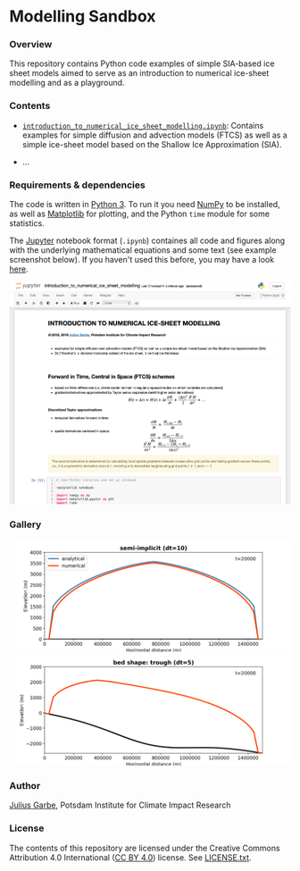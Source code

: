 # Modelling Sandbox

### Overview
This repository contains Python code examples of simple SIA-based ice sheet models aimed to serve as an introduction to numerical ice-sheet modelling and as a playground.

### Contents
- [`introduction_to_numerical_ice_sheet_modelling.ipynb`](introduction_to_numerical_ice_sheet_modelling.ipynb): Contains examples for simple diffusion and advection models (FTCS) as well as a simple ice-sheet model based on the Shallow Ice Approximation (SIA).

- ...

### Requirements & dependencies
The code is written in [Python 3](https://www.python.org). To run it you need [NumPy](https://numpy.org) to be installed, as well as [Matplotlib](https://matplotlib.org) for plotting, and the Python `time` module for some statistics.

The [Jupyter](https://jupyter.org) notebook format (`.ipynb`) containes all code and figures along with the underlying mathematical equations and some text (see example screenshot below). If you haven't used this before, you may have a look [here](https://jupyter.readthedocs.io/en/latest/install.html).

![Screenshot](images/screenshot.png)

### Gallery
![Vialov profile](images/vialov.png)
![Sloped bed](images/slopedbed.png)

### Author
[Julius Garbe](mailto:julius.garbe@pik-potsdam.de), Potsdam Institute for Climate Impact Research

### License
The contents of this repository are licensed under the Creative Commons Attribution 4.0 International ([CC BY 4.0](https://creativecommons.org/licenses/by/4.0/)) license. See [LICENSE.txt](LICENSE.txt).

